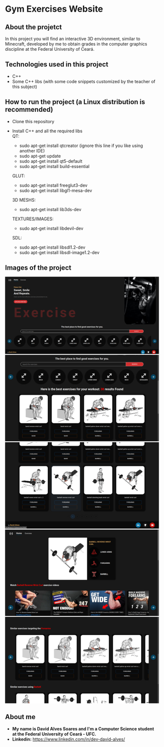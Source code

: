 # Gym Exercises Website

## About the projetct
In this project you will find an interactive 3D environment, similar to Minecraft, developed by me to obtain grades in the computer graphics discipline at the Federal University of Ceará.
 
## Technologies used in this project 

* C++
* Some C++ libs (with some code snippets customized by the teacher of this subject)

## How to run the project (a Linux distribution is recommended)

- Clone this repository
- Install C++ and all the required libs <br />
  QT: 
    - sudo apt-get install qtcreator (ignore this line if you like using another IDE)
    - sudo apt-get update
    - sudo apt-get install qt5-default
    - sudo apt-get install build-essential
 
  GLUT:
    - sudo apt-get install freeglut3-dev
    - sudo apt-get install libgl1-mesa-dev
    
  3D MESHS:
    - sudo apt-get install lib3ds-dev
    
  TEXTURES/IMAGES:
    - sudo apt-get install libdevil-dev
    
  SDL:
    - sudo apt-get install libsdl1.2-dev
    - sudo apt-get install libsdl-image1.2-dev

## Images of the project

<img src="https://github.com/dev-david-alves/Gym-Exercises-Website/blob/main/project-images/gym-img-1.png?raw=true" />
<img src="https://github.com/dev-david-alves/Gym-Exercises-Website/blob/main/project-images/gym-img-2.png?raw=true" />
<img src="https://github.com/dev-david-alves/Gym-Exercises-Website/blob/main/project-images/gym-img-3.png?raw=true" />
<img src="https://github.com/dev-david-alves/Gym-Exercises-Website/blob/main/project-images/gym-img-4.png?raw=true" />
<img src="https://github.com/dev-david-alves/Gym-Exercises-Website/blob/main/project-images/gym-img-5.png?raw=true" />

##

## About me
  * **My name is David Alves Soares and I'm a Computer Science student at the Federal University of Ceará - UFC.** 
  * **Linkedin:** https://www.linkedin.com/in/dev-david-alves/


